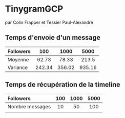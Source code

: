 # TinygramGCP
par Colin Frapper et Tessier Paul-Alexandre

## Temps d'envoie d'un message 

| Followers     |     100         |     1000       |  5000          |
| :------------ | :-------------: | :------------: | :------------: |
| Moyenne       |     62.73       |        78.33   |         213.5  |
| Variance      |     242.34      |         356.02 |      935.16    |

## Temps de récupération de la timeline

| Followers      |     100                         |     1000       |  5000          |
| :------------  | :--------------------------:    | :------------: | :------------: |
| Nombre messages|      10    |    50   |    100   |                |                |
|                |            |         |          |                |                |
